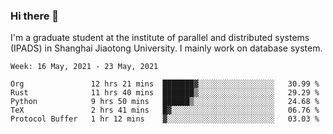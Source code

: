 ### Hi there 👋

I'm a graduate student at the institute of parallel and distributed systems (IPADS) in Shanghai Jiaotong University. I mainly work on database system.

<!--START_SECTION:waka-->
```text
Week: 16 May, 2021 - 23 May, 2021

Org               12 hrs 21 mins  ███████▓░░░░░░░░░░░░░░░░░   30.99 % 
Rust              11 hrs 40 mins  ███████▒░░░░░░░░░░░░░░░░░   29.29 % 
Python            9 hrs 50 mins   ██████▒░░░░░░░░░░░░░░░░░░   24.68 % 
TeX               2 hrs 41 mins   █▓░░░░░░░░░░░░░░░░░░░░░░░   06.76 % 
Protocol Buffer   1 hr 12 mins    ▓░░░░░░░░░░░░░░░░░░░░░░░░   03.03 % 
```
<!--END_SECTION:waka-->

<!--
**yqmmm/yqmmm** is a ✨ _special_ ✨ repository because its `README.md` (this file) appears on your GitHub profile.

Here are some ideas to get you started:

- 🔭 I’m currently working on ...
- 🌱 I’m currently learning ...
- 👯 I’m looking to collaborate on ...
- 🤔 I’m looking for help with ...
- 💬 Ask me about ...
- 📫 How to reach me: ...
- 😄 Pronouns: ...
- ⚡ Fun fact: ...
-->
